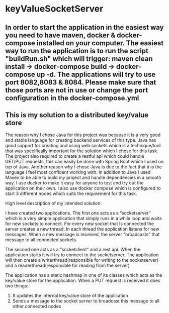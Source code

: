 # keyValueSocketServer

## In order to start the application in the easiest way you need to have maven, docker & docker-compose installed on your computer. The easiest way to run the application is to run the script "buildRun.sh" which will trigger: maven clean install -> docker-compose build -> docker-compose up -d. The applications will try to use port 8082,8083 & 8084. Please make sure that those ports are not in use or change the port configuration in the docker-compose.yml

## This is my solution to a distributed key/value store

The reason why I chose Java for this project was because it is a very good and stable language for creating backend services of this type. Java has good support for creating and using web sockets which is a technique/tool that was specifically important for the solution which I chose for this task. The project also required to create a restful api which could handle GET/PUT requests, this can easily be done with Spring Boot which I used on top of Java. Another reason why I chose Java is due to the fact that it is the language I feel most confident working with. In addition to Java I used Maven to be able to build my project and handle dependencies in a smooth way. I use docker to make it easy for anyone to test and try out the application on their own. I also use docker compose which is configured to start 3 different nodes which suits the requirement for this task.

High level description of my intended solution: 

I have created two applications. The first one acts as a “socketserver” which is a very simple application that simply runs in a while loop and waits for new sockets to connect. For every new socket that Is connected the server creates a new thread. In each thread the application listens for new messages. When a new message is received, the server “broadcasts” that message to all connected sockets.

The second one acts as a “socketclient” and a rest api. When the application starts it will try to connect to the socketserver. The application will then create a writerthread(responsible for writing to the socketserver) and a readerthread(responsible for reading from the server)

The application has a static hashmap in one of its classes which acts as the key/value store for the application. When a PUT request is received it does two things: 

1.	It updates the internal key/value store of the application
2.	Sends a message to the socket server to broadcast this message to all other connected nodes
